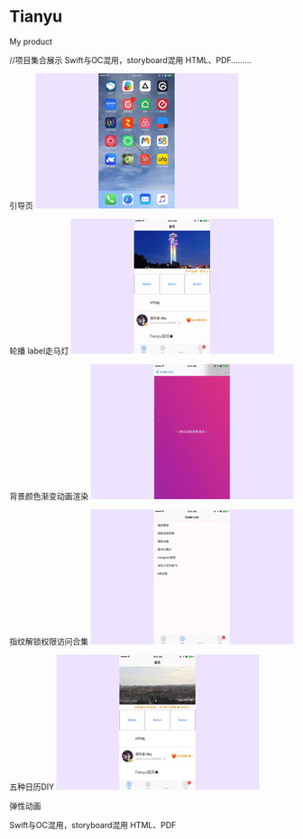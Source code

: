 # Tianyu
My product

//项目集合展示
Swift与OC混用，storyboard混用 HTML、PDF.........

引导页
![](https://github.com/Tianyu95/Tianyu/blob/master/Picgif/%E5%BC%95%E5%AF%BC%E9%A1%B5A7%E5%B8%A7.gif "")

轮播 label走马灯
![](https://github.com/Tianyu95/Tianyu/blob/master/Picgif/%E8%BD%AE%E6%92%AD%E5%9B%BE%E7%89%87%E5%92%8Clabel.gif)


背景颜色渐变动画渲染
![](https://github.com/Tianyu95/Tianyu/blob/master/Picgif/%E8%83%8C%E6%99%AF%E9%A2%9C%E8%89%B2%E6%B8%90%E5%8F%98%E5%8A%A8%E7%94%BB%E6%B8%B2%E6%9F%93.gif "背景颜色渐变动画渲染")

指纹解锁权限访问合集
![](https://github.com/Tianyu95/Tianyu/blob/master/Picgif/%E6%8C%87%E7%BA%B9%E6%9D%83%E9%99%90.gif "指纹解锁权限访问合集")
 
 
五种日历DIY
![](https://github.com/Tianyu95/Tianyu/blob/master/Picgif/%E6%97%A5%E5%8E%868%E5%B8%A7.gif "日历DIY")


弹性动画

Swift与OC混用，storyboard混用
HTML、PDF


